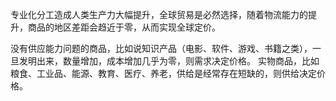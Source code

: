 专业化分工造成人类生产力大幅提升，全球贸易是必然选择，随着物流能力的提升，商品的地区差距会趋近于零，从而实现全球定价。

没有供应能力问题的商品，比如说知识产品（电影、软件、游戏、书籍之类），一旦发明出来，数量增加，成本增加几乎为零，则需求决定价格。
实物商品，比如粮食、工业品、能源、教育、医疗、养老，供给是经常存在短缺的，则供给决定价格。
